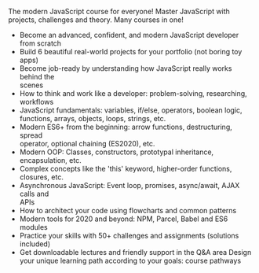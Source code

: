 The modern JavaScript course for everyone! Master JavaScript with projects, challenges and theory. Many courses in one!

- Become an advanced, confident, and modern JavaScript developer from scratch
- Build 6 beautiful real-world projects for your portfolio (not boring toy   
  apps)
- Become job-ready by understanding how JavaScript really works behind the  
  scenes
- How to think and work like a developer: problem-solving, researching,   
  workflows
- JavaScript fundamentals: variables, if/else, operators, boolean logic,  
  functions, arrays, objects, loops, strings, etc.
- Modern ES6+ from the beginning: arrow functions, destructuring, spread  
  operator, optional chaining (ES2020), etc.
- Modern OOP: Classes, constructors, prototypal inheritance, encapsulation, 
  etc.
- Complex concepts like the 'this' keyword, higher-order functions, closures, 
  etc.
- Asynchronous JavaScript: Event loop, promises, async/await, AJAX calls and  
  APIs
- How to architect your code using flowcharts and common patterns
- Modern tools for 2020 and beyond: NPM, Parcel, Babel and ES6 modules
- Practice your skills with 50+ challenges and assignments (solutions included)
- Get downloadable lectures and friendly support in the Q&A area
  Design your unique learning path according to your goals: course pathways